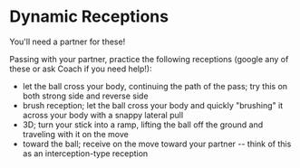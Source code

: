 # Dynamic Receptions

You'll need a partner for these!

Passing with your partner, practice the following receptions (google any of these or ask Coach if you need help!):
- let the ball cross your body, continuing the path of the pass; try this on both strong side and reverse side
- brush reception; let the ball cross your body and quickly "brushing" it across your body with a snappy lateral pull
- 3D; turn your stick into a ramp, lifting the ball off the ground and traveling with it on the move
- toward the ball; receive on the move toward your partner -- think of this as an interception-type reception
